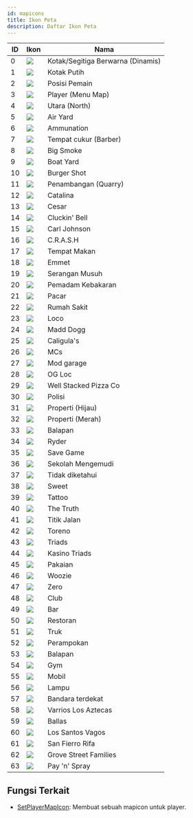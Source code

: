 ```yaml
---
id: mapicons
title: Ikon Peta
description: Daftar Ikon Peta
---
```


| ID  | Ikon                             | Nama                              |
| --- | -------------------------------- | --------------------------------- |
| 0   | ![](https://assets.open.mp/assets/images/mapIcons/icon0.gif)  | Kotak/Segitiga Berwarna (Dinamis) |
| 1   | ![](https://assets.open.mp/assets/images/mapIcons/icon1.gif)  | Kotak Putih                       |
| 2   | ![](https://assets.open.mp/assets/images/mapIcons/icon2.gif)  | Posisi Pemain                     |
| 3   | ![](https://assets.open.mp/assets/images/mapIcons/icon3.gif)  | Player (Menu Map)                 |
| 4   | ![](https://assets.open.mp/assets/images/mapIcons/icon4.gif)  | Utara (North)                     |
| 5   | ![](https://assets.open.mp/assets/images/mapIcons/icon5.gif)  | Air Yard                          |
| 6   | ![](https://assets.open.mp/assets/images/mapIcons/icon6.gif)  | Ammunation                        |
| 7   | ![](https://assets.open.mp/assets/images/mapIcons/icon7.gif)  | Tempat cukur (Barber)             |
| 8   | ![](https://assets.open.mp/assets/images/mapIcons/icon8.gif)  | Big Smoke                         |
| 9   | ![](https://assets.open.mp/assets/images/mapIcons/icon9.gif)  | Boat Yard                         |
| 10  | ![](https://assets.open.mp/assets/images/mapIcons/icon10.gif) | Burger Shot                       |
| 11  | ![](https://assets.open.mp/assets/images/mapIcons/icon11.gif) | Penambangan (Quarry)              |
| 12  | ![](https://assets.open.mp/assets/images/mapIcons/icon12.gif) | Catalina                          |
| 13  | ![](https://assets.open.mp/assets/images/mapIcons/icon13.gif) | Cesar                             |
| 14  | ![](https://assets.open.mp/assets/images/mapIcons/icon14.gif) | Cluckin' Bell                     |
| 15  | ![](https://assets.open.mp/assets/images/mapIcons/icon15.gif) | Carl Johnson                      |
| 16  | ![](https://assets.open.mp/assets/images/mapIcons/icon16.gif) | C.R.A.S.H                         |
| 17  | ![](https://assets.open.mp/assets/images/mapIcons/icon17.gif) | Tempat Makan                      |
| 18  | ![](https://assets.open.mp/assets/images/mapIcons/icon18.gif) | Emmet                             |
| 19  | ![](https://assets.open.mp/assets/images/mapIcons/icon19.gif) | Serangan Musuh                    |
| 20  | ![](https://assets.open.mp/assets/images/mapIcons/icon20.gif) | Pemadam Kebakaran                 |
| 21  | ![](https://assets.open.mp/assets/images/mapIcons/icon21.gif) | Pacar                             |
| 22  | ![](https://assets.open.mp/assets/images/mapIcons/icon22.gif) | Rumah Sakit                       |
| 23  | ![](https://assets.open.mp/assets/images/mapIcons/icon23.gif) | Loco                              |
| 24  | ![](https://assets.open.mp/assets/images/mapIcons/icon24.gif) | Madd Dogg                         |
| 25  | ![](https://assets.open.mp/assets/images/mapIcons/icon25.gif) | Caligula's                        |
| 26  | ![](https://assets.open.mp/assets/images/mapIcons/icon26.gif) | MCs                               |
| 27  | ![](https://assets.open.mp/assets/images/mapIcons/icon27.gif) | Mod garage                        |
| 28  | ![](https://assets.open.mp/assets/images/mapIcons/icon28.gif) | OG Loc                            |
| 29  | ![](https://assets.open.mp/assets/images/mapIcons/icon29.gif) | Well Stacked Pizza Co             |
| 30  | ![](https://assets.open.mp/assets/images/mapIcons/icon30.gif) | Polisi                            |
| 31  | ![](https://assets.open.mp/assets/images/mapIcons/icon31.gif) | Properti (Hijau)                  |
| 32  | ![](https://assets.open.mp/assets/images/mapIcons/icon32.gif) | Properti (Merah)                  |
| 33  | ![](https://assets.open.mp/assets/images/mapIcons/icon33.gif) | Balapan                           |
| 34  | ![](https://assets.open.mp/assets/images/mapIcons/icon34.gif) | Ryder                             |
| 35  | ![](https://assets.open.mp/assets/images/mapIcons/icon35.gif) | Save Game                         |
| 36  | ![](https://assets.open.mp/assets/images/mapIcons/icon36.gif) | Sekolah Mengemudi                 |
| 37  | ![](https://assets.open.mp/assets/images/mapIcons/icon37.gif) | Tidak diketahui                   |
| 38  | ![](https://assets.open.mp/assets/images/mapIcons/icon38.gif) | Sweet                             |
| 39  | ![](https://assets.open.mp/assets/images/mapIcons/icon39.gif) | Tattoo                            |
| 40  | ![](https://assets.open.mp/assets/images/mapIcons/icon40.gif) | The Truth                         |
| 41  | ![](https://assets.open.mp/assets/images/mapIcons/icon41.gif) | Titik Jalan                       |
| 42  | ![](https://assets.open.mp/assets/images/mapIcons/icon42.gif) | Toreno                            |
| 43  | ![](https://assets.open.mp/assets/images/mapIcons/icon43.gif) | Triads                            |
| 44  | ![](https://assets.open.mp/assets/images/mapIcons/icon44.gif) | Kasino Triads                     |
| 45  | ![](https://assets.open.mp/assets/images/mapIcons/icon45.gif) | Pakaian                           |
| 46  | ![](https://assets.open.mp/assets/images/mapIcons/icon46.gif) | Woozie                            |
| 47  | ![](https://assets.open.mp/assets/images/mapIcons/icon47.gif) | Zero                              |
| 48  | ![](https://assets.open.mp/assets/images/mapIcons/icon48.gif) | Club                              |
| 49  | ![](https://assets.open.mp/assets/images/mapIcons/icon49.gif) | Bar                               |
| 50  | ![](https://assets.open.mp/assets/images/mapIcons/icon50.gif) | Restoran                          |
| 51  | ![](https://assets.open.mp/assets/images/mapIcons/icon51.gif) | Truk                              |
| 52  | ![](https://assets.open.mp/assets/images/mapIcons/icon52.gif) | Perampokan                        |
| 53  | ![](https://assets.open.mp/assets/images/mapIcons/icon53.gif) | Balapan                           |
| 54  | ![](https://assets.open.mp/assets/images/mapIcons/icon54.gif) | Gym                               |
| 55  | ![](https://assets.open.mp/assets/images/mapIcons/icon55.gif) | Mobil                             |
| 56  | ![](https://assets.open.mp/assets/images/mapIcons/icon56.gif) | Lampu                             |
| 57  | ![](https://assets.open.mp/assets/images/mapIcons/icon57.gif) | Bandara terdekat                  |
| 58  | ![](https://assets.open.mp/assets/images/mapIcons/icon58.gif) | Varrios Los Aztecas               |
| 59  | ![](https://assets.open.mp/assets/images/mapIcons/icon59.gif) | Ballas                            |
| 60  | ![](https://assets.open.mp/assets/images/mapIcons/icon60.gif) | Los Santos Vagos                  |
| 61  | ![](https://assets.open.mp/assets/images/mapIcons/icon61.gif) | San Fierro Rifa                   |
| 62  | ![](https://assets.open.mp/assets/images/mapIcons/icon62.gif) | Grove Street Families             |
| 63  | ![](https://assets.open.mp/assets/images/mapIcons/icon63.gif) | Pay 'n' Spray                     |

## Fungsi Terkait

- [SetPlayerMapIcon](/docs/scripting/functions/SetPlayerMapIcon): Membuat sebuah mapicon untuk player.
